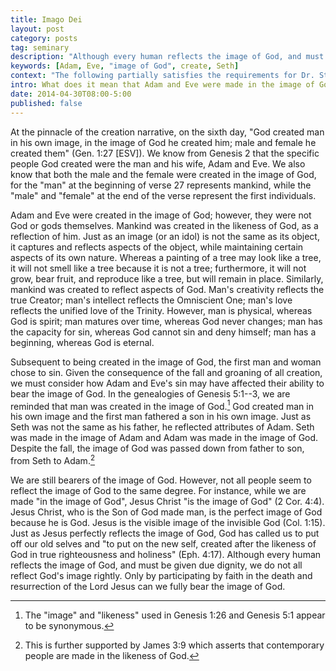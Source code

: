 ```yaml
---
title: Imago Dei
layout: post
category: posts
tag: seminary
description: "Although every human reflects the image of God, and must be given due dignity, we do not all reflect God's image rightly. Only by participating by faith in the death and resurrection of the Lord Jesus, can we fully bear the image of God."
keywords: [Adam, Eve, "image of God", create, Seth]
context: "The following partially satisfies the requirements for Dr. Steven McKinion's Christian Theology I class at Southeastern Baptist Theological Seminary."
intro: What does it mean that Adam and Eve were made in the image of God?
date: 2014-04-30T08:00-5:00
published: false
---
```


At the pinnacle of the creation narrative, on the sixth day, "God created man in his own image, in the image of God he created him; male and female he created them" (Gen. 1:27 [ESV]). We know from Genesis 2 that the specific people God created were the man and his wife, Adam and Eve. We also know that both the male and the female were created in the image of God, for the "man" at the beginning of verse 27 represents mankind, while the "male" and "female" at the end of the verse represent the first individuals. 

Adam and Eve were created in the image of God; however, they were not God or gods themselves. Mankind was created in the likeness of God, as a reflection of him. Just as an image (or an idol) is not the same as its object, it captures and reflects aspects of the object, while maintaining certain aspects of its own nature. Whereas a painting of a tree may look like a tree, it will not smell like a tree because it is not a tree; furthermore, it will not grow, bear fruit, and reproduce like a tree, but will remain in place. Similarly, mankind was created to reflect aspects of God. Man's creativity reflects the true Creator; man's intellect reflects the Omniscient One; man's love reflects the unified love of the Trinity. However, man is physical, whereas God is spirit; man matures over time, whereas God never changes; man has the capacity for sin, whereas God cannot sin and deny himself; man has a beginning, whereas God is eternal.

Subsequent to being created in the image of God, the first man and woman chose to sin. Given the consequence of the fall and groaning of all creation, we must consider how Adam and Eve's sin may have affected their ability to bear the image of God. In the genealogies of Genesis 5:1--3, we are reminded that man was created in the image of God.[^1] God created man in his own image and the first man fathered a son in his own image. Just as Seth was not the same as his father, he reflected attributes of Adam. Seth was made in the image of Adam and Adam was made in the image of God. Despite the fall, the image of God was passed down from father to son, from Seth to Adam.[^2]

[^1]: The "image" and "likeness" used in Genesis 1:26 and Genesis 5:1 appear to be synonymous.

[^2]: This is further supported by James 3:9 which asserts that contemporary people are made in the likeness of God.

We are still bearers of the image of God. However, not all people seem to reflect the image of God to the same degree. For instance, while we are made "in the image of God", Jesus Christ "is the image of God" (2 Cor. 4:4). Jesus Christ, who is the Son of God made man, is the perfect image of God because he is God. Jesus is the visible image of the invisible God (Col. 1:15). Just as Jesus perfectly reflects the image of God, God has called us to put off our old selves and "to put on the new self, created after the likeness of God in true righteousness and holiness" (Eph. 4:17). Although every human reflects the image of God, and must be given due dignity, we do not all reflect God's image rightly. Only by participating by faith in the death and resurrection of the Lord Jesus can we fully bear the image of God.
